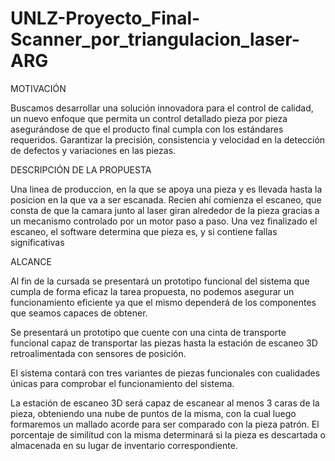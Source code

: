 # UNLZ-Proyecto_Final-Scanner_por_triangulacion_laser-ARG

MOTIVACIÓN

Buscamos desarrollar una solución innovadora para el control de calidad, un nuevo enfoque que permita un control detallado pieza por pieza asegurándose de que el producto final cumpla con los estándares requeridos. Garantizar la precisión, consistencia y velocidad en la detección de defectos y variaciones en las piezas.

DESCRIPCIÓN DE LA PROPUESTA

Una linea de produccion, en la que se apoya una pieza y es llevada hasta la posicion en la que va a ser escanada. Recien ahí comienza el escaneo, que consta de que la camara junto al laser giran alrededor de la pieza gracias a un mecanismo controlado por un motor paso a paso.
Una vez finalizado el escaneo, el software determina que pieza es, y si contiene fallas significativas

ALCANCE

Al fin de la cursada se presentará un prototipo funcional del sistema que cumpla de forma eficaz la tarea propuesta, no podemos asegurar un funcionamiento eficiente ya que el mismo dependerá de los componentes que seamos capaces de obtener.

Se presentará un prototipo que cuente con una cinta de transporte funcional capaz de transportar las piezas hasta la estación de escaneo 3D retroalimentada con sensores de posición.

El sistema contará con tres variantes de piezas funcionales con cualidades únicas para comprobar el funcionamiento del sistema.

La estación de escaneo 3D será capaz de escanear al menos 3 caras de la pieza, obteniendo una nube de puntos de la misma, con la cual luego formaremos un mallado acorde para ser comparado con la pieza patrón. El porcentaje de similitud con la misma determinará si la pieza es descartada o almacenada en su lugar de inventario correspondiente.
